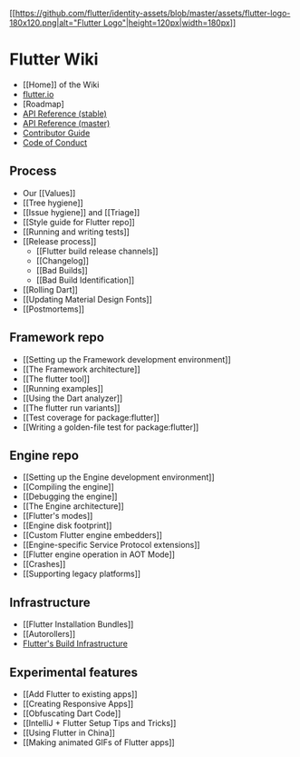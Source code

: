 [[[https://github.com/flutter/identity-assets/blob/master/assets/flutter-logo-180x120.png|alt="Flutter Logo"|height=120px|width=180px]]](https://flutter.io)

Flutter Wiki
============

- [[Home]] of the Wiki
- [flutter.io](https://flutter.io/)
- [Roadmap]
- [API Reference (stable)](https://docs.flutter.io)
- [API Reference (master)](https://master-docs.flutter.io)
- [Contributor Guide](https://github.com/flutter/flutter/blob/master/CONTRIBUTING.md)
- [Code of Conduct](https://github.com/flutter/flutter/blob/master/CODE_OF_CONDUCT.md)

## Process
- Our [[Values]]
- [[Tree hygiene]]
- [[Issue hygiene]] and [[Triage]]
- [[Style guide for Flutter repo]]
- [[Running and writing tests]]
- [[Release process]]
  - [[Flutter build release channels]]
  - [[Changelog]]
  - [[Bad Builds]]
  - [[Bad Build Identification]]
- [[Rolling Dart]]
- [[Updating Material Design Fonts]]
- [[Postmortems]]

## Framework repo
- [[Setting up the Framework development environment]]
- [[The Framework architecture]]
- [[The flutter tool]]
- [[Running examples]]
- [[Using the Dart analyzer]]
- [[The flutter run variants]]
- [[Test coverage for package:flutter]]
- [[Writing a golden-file test for package:flutter]]

## Engine repo
- [[Setting up the Engine development environment]]
- [[Compiling the engine]]
- [[Debugging the engine]]
- [[The Engine architecture]]
- [[Flutter's modes]]
- [[Engine disk footprint]]
- [[Custom Flutter engine embedders]]
- [[Engine-specific Service Protocol extensions]]
- [[Flutter engine operation in AOT Mode]]
- [[Crashes]]
- [[Supporting legacy platforms]]

## Infrastructure
- [[Flutter Installation Bundles]]
- [[Autorollers]]
- [Flutter's Build Infrastructure](https://github.com/flutter/flutter/blob/master/dev/bots/README.md)

## Experimental features
- [[Add Flutter to existing apps]]
- [[Creating Responsive Apps]]
- [[Obfuscating Dart Code]]
- [[IntelliJ + Flutter Setup Tips and Tricks]]
- [[Using Flutter in China]]
- [[Making animated GIFs of Flutter apps]]